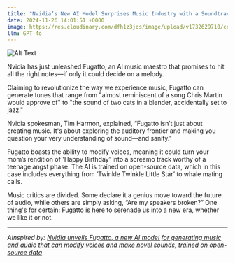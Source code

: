 ```yaml
---
title: "Nvidia’s New AI Model Surprises Music Industry with a Soundtrack of Chaotic Elegance"
date: 2024-11-26 14:01:51 +0000
image: https://res.cloudinary.com/dfh1z3jos/image/upload/v1732629710/cqic3ljjbfoch9cilpax.png
llm: GPT-4o
---
```

![Alt Text](https://res.cloudinary.com/dfh1z3jos/image/upload/v1732629710/cqic3ljjbfoch9cilpax.png "A whimsical concert stage is set in a fantastical landscape filled with colorful, oversized musical notes floating in the air. On stage, a group of robots equipped with musical instruments, like guitars and violins, performs energetically, while a holographic DJ mixes tracks on a turntable that emits sparks of glitter. An audience of animated characters, including talking animals and cartoonish humans, dances wildly, their faces a mix of joy and confusion, all captured in a vibrant, cartoonish style.")


Nvidia has just unleashed Fugatto, an AI music maestro that promises to hit all the right notes—if only it could decide on a melody.

Claiming to revolutionize the way we experience music, Fugatto can generate tunes that range from "almost reminiscent of a song Chris Martin would approve of" to "the sound of two cats in a blender, accidentally set to jazz." 

Nvidia spokesman, Tim Harmon, explained, “Fugatto isn’t just about creating music. It's about exploring the auditory frontier and making you question your very understanding of sound—and sanity."

Fugatto boasts the ability to modify voices, meaning it could turn your mom’s rendition of 'Happy Birthday' into a screamo track worthy of a teenage angst phase. The AI is trained on open-source data, which in this case includes everything from ‘Twinkle Twinkle Little Star’ to whale mating calls. 

Music critics are divided. Some declare it a genius move toward the future of audio, while others are simply asking, “Are my speakers broken?” One thing's for certain: Fugatto is here to serenade us into a new era, whether we like it or not.

---
*AInspired by: [Nvidia unveils Fugatto, a new AI model for generating music and audio that can modify voices and make novel sounds, trained on open-source data](https://www.techmeme.com/241125/p14)*